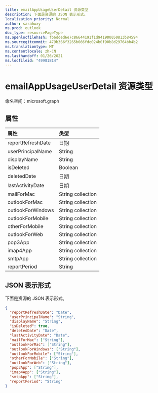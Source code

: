 ```yaml
---
title: emailAppUsageUserDetail 资源类型
description: 下面是资源的 JSON 表示形式。
localization_priority: Normal
author: sarahwxy
ms.prod: outlook
doc_type: resourcePageType
ms.openlocfilehash: fb6dded6e7c86644191f1d941900050813b84594
ms.sourcegitcommit: 479b366f3265b666fdc024b0f90b8d29764bb4b2
ms.translationtype: MT
ms.contentlocale: zh-CN
ms.lasthandoff: 01/26/2021
ms.locfileid: "49981814"
---
```

# <a name="emailappusageuserdetail-resource-type"></a>emailAppUsageUserDetail 资源类型

命名空间：microsoft.graph

## <a name="properties"></a>属性

| 属性          | 类型              |
| :---------------- | :---------------- |
| reportRefreshDate | 日期              |
| userPrincipalName | String            |
| displayName       | String            |
| isDeleted         | Boolean           |
| deletedDate       | 日期              |
| lastActivityDate  | 日期              |
| mailForMac        | String collection |
| outlookForMac     | String collection |
| outlookForWindows | String collection |
| outlookForMobile  | String collection |
| otherForMobile    | String collection |
| outlookForWeb     | String collection |
| pop3App           | String collection |
| imap4App          | String collection |
| smtpApp           | String collection |
| reportPeriod      | String            |

## <a name="json-representation"></a>JSON 表示形式

下面是资源的 JSON 表示形式。

<!-- {
  "blockType": "resource",
  "@odata.type": "microsoft.graph.emailAppUsageUserDetail"
} -->

```json
{
  "reportRefreshDate": "Date", 
  "userPrincipalName": "String", 
  "displayName": "String", 
  "isDeleted": true, 
  "deletedDate": "Date", 
  "lastActivityDate": "Date", 
  "mailForMac": ["String"], 
  "outlookForMac": ["String"], 
  "outlookForWindows": ["String"], 
  "outlookForMobile": ["String"], 
  "otherForMobile": ["String"], 
  "outlookForWeb": ["String"], 
  "pop3App": ["String"], 
  "imap4App": ["String"], 
  "smtpApp": ["String"], 
  "reportPeriod": "String"
}
```


